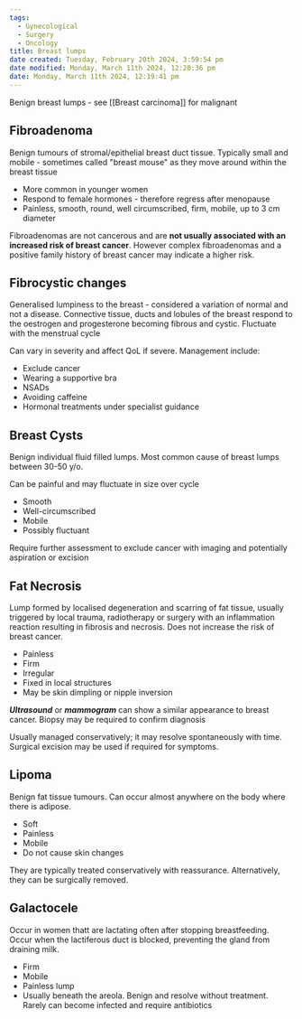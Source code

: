```yaml
---
tags:
  - Gynecological
  - Surgery
  - Oncology
title: Breast lumps
date created: Tuesday, February 20th 2024, 3:59:54 pm
date modified: Monday, March 11th 2024, 12:20:36 pm
date: Monday, March 11th 2024, 12:19:41 pm
---
```

Benign breast lumps - see [[Breast carcinoma]] for malignant

## Fibroadenoma

Benign tumours of stromal/epithelial breast duct tissue. Typically small and mobile - sometimes called "breast mouse" as they move around within the breast tissue
- More common in younger women
- Respond to female hormones - therefore regress after menopause
- Painless, smooth, round, well circumscribed, firm, mobile, up to 3 cm diameter

Fibroadenomas are not cancerous and are **not usually associated with an increased risk of  breast cancer**. However complex fibroadenomas and a positive family history of breast cancer may indicate a higher risk.

## Fibrocystic changes 

Generalised lumpiness to the breast - considered a variation of normal and not a disease. Connective tissue, ducts and lobules of the breast respond to the oestrogen and progesterone becoming fibrous and cystic. Fluctuate with the menstrual cycle

Can vary in severity and affect QoL if severe. Management include:
- Exclude cancer
- Wearing a supportive bra
- NSADs
- Avoiding caffeine 
- Hormonal treatments under specialist guidance

## Breast Cysts

Benign individual fluid filled lumps. Most common cause of breast lumps between 30-50 y/o. 

Can be painful and may fluctuate in size over cycle
- Smooth
- Well-circumscribed
- Mobile
- Possibly fluctuant

Require further assessment to exclude cancer with imaging and potentially aspiration or excision

## Fat Necrosis
Lump formed by localised degeneration and scarring of fat tissue, usually triggered by local trauma, radiotherapy or surgery with an inflammation reaction resulting in fibrosis and necrosis. Does not increase the risk of breast cancer. 
- Painless
- Firm
- Irregular
- Fixed in local structures
- May be skin dimpling or nipple inversion

**_Ultrasound_** or **_mammogram_** can show a similar appearance to breast cancer.
Biopsy may be required to confirm diagnosis

Usually managed conservatively; it may resolve spontaneously with time. Surgical excision may be used if required for symptoms.

## Lipoma
Benign fat tissue tumours. Can occur almost anywhere on the body where there is adipose.
- Soft
- Painless
- Mobile
- Do not cause skin changes

They are typically treated conservatively with reassurance. Alternatively, they can be surgically removed.

## Galactocele
Occur in women thatt are lactating often after stopping breastfeeding. Occur when the lactiferous duct is blocked, preventing the gland from draining milk.
- Firm
- Mobile
- Painless lump
- Usually beneath the areola. 
Benign and resolve without treatment. Rarely can become infected and require antibiotics